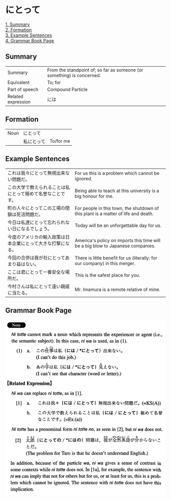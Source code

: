 # にとって

[1. Summary](#summary)<br>
[2. Formation](#formation)<br>
[3. Example Sentences](#example-sentences)<br>
[4. Grammar Book Page](#grammar-book-page)<br>


## Summary

<table><tr>   <td>Summary</td>   <td>From the standpoint of; so far as someone (or something) is concerned.</td></tr><tr>   <td>Equivalent</td>   <td>To; for</td></tr><tr>   <td>Part of speech</td>   <td>Compound Particle</td></tr><tr>   <td>Related expression</td>   <td>には</td></tr></table>

## Formation

<table class="table"><tbody><tr class="tr head"><td class="td"><span class="bold">Noun</span></td><td class="td"><span class="concept">にとって</span></td><td class="td"></td></tr><tr class="tr"><td class="td"></td><td class="td"><span>私</span><span class="concept">にとって</span></td><td class="td"><span>To/for me</span></td></tr></tbody></table>

## Example Sentences

<table><tr>   <td>これは我々にとって無視出来ない問題だ。</td>   <td>For us this is a problem which cannot be ignored.</td></tr><tr>   <td>この大学で教えられることは私にとって極めて名誉なことです。</td>   <td>Being able to teach at this university is a big honour for me.</td></tr><tr>   <td>町の人々にとってこの工場の閉鎖は死活問題だ。</td>   <td>For people in this town, the shutdown of this plant is a matter of life and death.</td></tr><tr>   <td>今日は私達にとって忘れられない日になるでしょう。</td>   <td>Today will be an unforgettable day for us.</td></tr><tr>   <td>今度のアメリカの輸入政策は日本企業にとって大きな打撃になる。</td>   <td>America's policy on imports this time will be a big blow to Japanese companies.</td></tr><tr>   <td>今回の合併は我が社にとってあまり益はない。</td>   <td>There is little benefit for us (literally: for our company) in this merger.</td></tr><tr>   <td>ここは君にとって一番安全な場所だ。</td>   <td>This is the safest place for you.</td></tr><tr>   <td>今村さんは私にとって遠い親戚に当たる。</td>   <td>Mr. Imamura is a remote relative of mine.</td></tr></table>

## Grammar Book Page

![](../img/Intermediateにとって.png)


